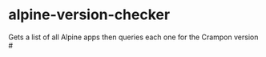 # alpine-version-checker

Gets a list of all Alpine apps then queries each one for the Crampon version #
